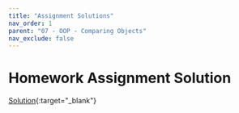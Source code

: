 ```yaml
---
title: "Assignment Solutions"
nav_order: 1
parent: "07 - OOP - Comparing Objects"
nav_exclude: false
---
```


# Homework Assignment Solution

[Solution](https://github.com/RediJavaClassroom/07---oop---comparing-objects-leocck/pull/1/files ){:target="_blank"}